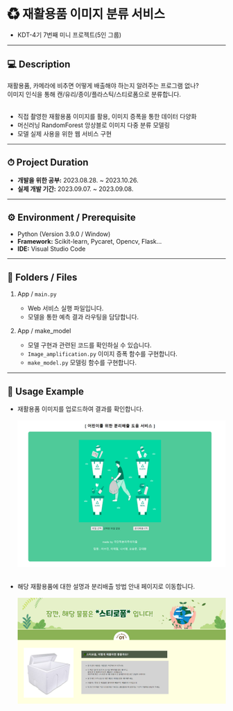 # ♻ 재활용품 이미지 분류 서비스
- KDT-4기 7번째 미니 프로젝트(5인 그룹)

---
## 💻 Description

재활용품, 카메라에 비추면 어떻게 배출해야 하는지 알려주는 프로그램 없나?<br>
이미지 인식을 통해 캔/유리/종이/플라스틱/스티로폼으로 분류합니다.<br><br>

- 직접 촬영한 재활용품 이미지를 활용, 이미지 증폭을 통한 데이터 다양화
- 머신러닝 RandomForest 앙상블로 이미지 다중 분류 모델링
- 모델 실제 사용을 위한 웹 서비스 구현

---
## ⏱ Project Duration

- **개발을 위한 공부:** 2023.08.28. ~ 2023.10.26.
- **실제 개발 기간:** 2023.09.07. ~ 2023.09.08.

---
## ⚙ Environment / Prerequisite

- Python (Version 3.9.0 / Window)
- **Framework:** Scikit-learn, Pycaret, Opencv, Flask...
- **IDE:** Visual Studio Code

---
## 📁 Folders / Files

1) App / `main.py`
    - Web 서비스 실행 파일입니다.
    - 모델을 통한 예측 결과 라우팅을 담당합니다.

2) App / make_model 
    - 모델 구현과 관련된 코드를 확인하실 수 있습니다.
    - `Image_amplification.py` 이미지 증폭 함수를 구현합니다.
    - `make_model.py` 모델링 함수를 구현합니다.


---
## 🔎 Usage Example
- 재활용품 이미지를 업로드하여 결과를 확인합니다.<br><br>
![Alt text](./readme_img/image.png)<br><br>

- 해당 재활용품에 대한 설명과 분리배출 방법 안내 페이지로 이동합니다.<br><br>
![Alt text](./readme_img/image-1.png)





